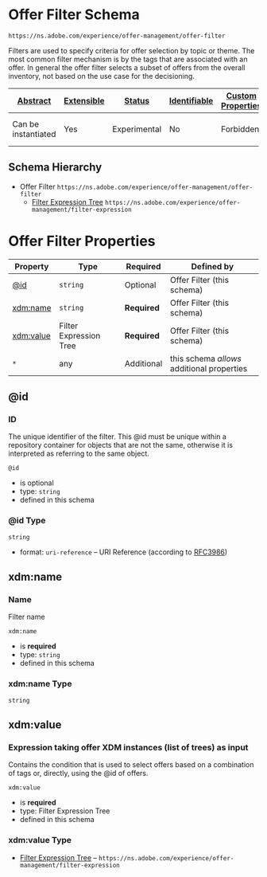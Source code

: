 
# Offer Filter Schema

```
https://ns.adobe.com/experience/offer-management/offer-filter
```

Filters are used to specify criteria for offer selection by topic or theme. The most common filter mechanism is by the tags that are associated with an offer. In general the offer filter selects a subset of offers from the overall inventory, not based on the use case for the decisioning.

| [Abstract](../../../../abstract.md) | [Extensible](../../../../extensions.md) | [Status](../../../../status.md) | [Identifiable](../../../../id.md) | [Custom Properties](../../../../extensions.md) | [Additional Properties](../../../../extensions.md) | Defined In |
|-------------------------------------|-----------------------------------------|---------------------------------|-----------------------------------|------------------------------------------------|----------------------------------------------------|------------|
| Can be instantiated | Yes | Experimental | No | Forbidden | Permitted | [adobe/experience/offer-management/offer-filter.schema.json](adobe/experience/offer-management/offer-filter.schema.json) |
## Schema Hierarchy

* Offer Filter `https://ns.adobe.com/experience/offer-management/offer-filter`
  * [Filter Expression Tree](filter-expression/filter-expression.schema.md) `https://ns.adobe.com/experience/offer-management/filter-expression`


# Offer Filter Properties

| Property | Type | Required | Defined by |
|----------|------|----------|------------|
| [@id](#id) | `string` | Optional | Offer Filter (this schema) |
| [xdm:name](#xdmname) | `string` | **Required** | Offer Filter (this schema) |
| [xdm:value](#xdmvalue) | Filter Expression Tree | **Required** | Offer Filter (this schema) |
| `*` | any | Additional | this schema *allows* additional properties |

## @id
### ID

The unique identifier of the filter. This @id must be unique within a repository container for objects that are not the same, otherwise it is interpreted as referring to the same object.

`@id`
* is optional
* type: `string`
* defined in this schema

### @id Type


`string`
* format: `uri-reference` – URI Reference (according to [RFC3986](https://tools.ietf.org/html/rfc3986))






## xdm:name
### Name

Filter name

`xdm:name`
* is **required**
* type: `string`
* defined in this schema

### xdm:name Type


`string`






## xdm:value
### Expression taking offer XDM instances (list of trees) as input

Contains the condition that is used to select offers based on a combination of tags or, directly, using the @id of offers.

`xdm:value`
* is **required**
* type: Filter Expression Tree
* defined in this schema

### xdm:value Type


* [Filter Expression Tree](filter-expression/filter-expression.schema.md) – `https://ns.adobe.com/experience/offer-management/filter-expression`




